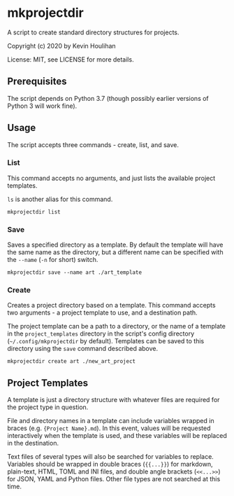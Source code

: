 # mkprojectdir

A script to create standard directory structures for projects.

Copyright (c) 2020 by Kevin Houlihan

License: MIT, see LICENSE for more details.

## Prerequisites

The script depends on Python 3.7 (though possibly earlier versions of Python 3 will work fine).

## Usage

The script accepts three commands - create, list, and save.

### List

This command accepts no arguments, and just lists the available project templates.

`ls` is another alias for this command.

```
mkprojectdir list
```

### Save

Saves a specified directory as a template. By default the template will have the same name as the directory, but a different name can be specified with the `--name` (`-n` for short) switch.

```
mkprojectdir save --name art ./art_template
```

### Create

Creates a project directory based on a template. This command accepts two arguments - a project template to use, and a destination path.

The project template can be a path to a directory, or the name of a template in the `project_templates` directory in the script's config directory (`~/.config/mkprojectdir` by default). Templates can be saved to this directory using the `save` command described above.

```
mkprojectdir create art ./new_art_project
```

## Project Templates

A template is just a directory structure with whatever files are required for the project type in question.

File and directory names in a template can include variables wrapped in braces (e.g. `{Project Name}.md`). In this event, values will be requested interactively when the template is used, and these variables will be replaced in the destination.

Text files of several types will also be searched for variables to replace. Variables should be wrapped in double braces (`{{...}}`) for markdown, plain-text, HTML, TOML and INI files, and double angle brackets (`<<...>>`) for JSON, YAML and Python files. Other file types are not searched at this time.
